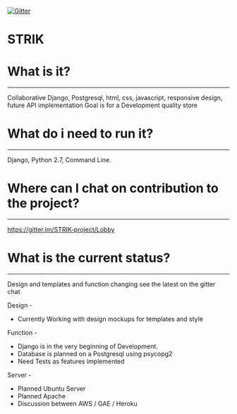 [![Gitter](https://badges.gitter.im/STRIK-project/Lobby.svg)](https://gitter.im/STRIK-project/Lobby?utm_source=badge&utm_medium=badge&utm_campaign=pr-badge&utm_content=badge)

# STRIK
# What is it?
--------------
Collaborative Django, Postgresql, html, css, javascript, responsive design, future API implementation
Goal is for a Development quality store 

# What do i need to run it?
--------------
Django, Python 2.7, Command Line.

# Where can I chat on contribution to the project?
--------------
https://gitter.im/STRIK-project/Lobby

# What is the current status?
--------------
Design and templates and function changing see the latest on the gitter chat

Design - 
  - Currently Working with design mockups for templates and style

Function - 
  - Django is in the very beginning of Development.
  - Database is planned on a Postgresql using psycopg2
  - Need Tests as features implemented

Server -
  - Planned Ubuntu Server
  - Planned Apache
  - Discussion between AWS / GAE / Heroku
